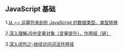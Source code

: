 
## JavaScript 基础
1.[从 == 运算符来剖析 JavaScript 的数据类型、类型转换](https://github.com/dlm-wizard/blog/blob/master/notes/You-Dont-Know-JS/%E4%BB%8E%20%3D%3D%20%E8%BF%90%E7%AE%97%E7%AC%A6%E6%9D%A5%E5%89%96%E6%9E%90%20JavaScript%20%E7%9A%84%E6%95%B0%E6%8D%AE%E7%B1%BB%E5%9E%8B%E3%80%81%E7%B1%BB%E5%9E%8B%E8%BD%AC%E6%8D%A2.md)

2.[深入理解JS中变量对象（变量提升）、作用域（链）](https://github.com/dlm-wizard/blog/blob/master/notes/You-Dont-Know-JS/%E6%B7%B1%E5%85%A5%E7%90%86%E8%A7%A3JS%E4%B8%AD%E5%8F%98%E9%87%8F%E5%AF%B9%E8%B1%A1%EF%BC%88%E5%8F%98%E9%87%8F%E6%8F%90%E5%8D%87%EF%BC%89%E3%80%81%E4%BD%9C%E7%94%A8%E5%9F%9F%EF%BC%88%E9%93%BE%EF%BC%89.md)

3.[深入闭包之-继续访问词法作用域](https://github.com/dlm-wizard/blog/blob/master/notes/You-Dont-Know-JS/%E6%B7%B1%E5%85%A5%E9%97%AD%E5%8C%85%E4%B9%8B-%E7%BB%A7%E7%BB%AD%E8%AE%BF%E9%97%AE%E8%AF%8D%E6%B3%95%E4%BD%9C%E7%94%A8%E5%9F%9F.md)
